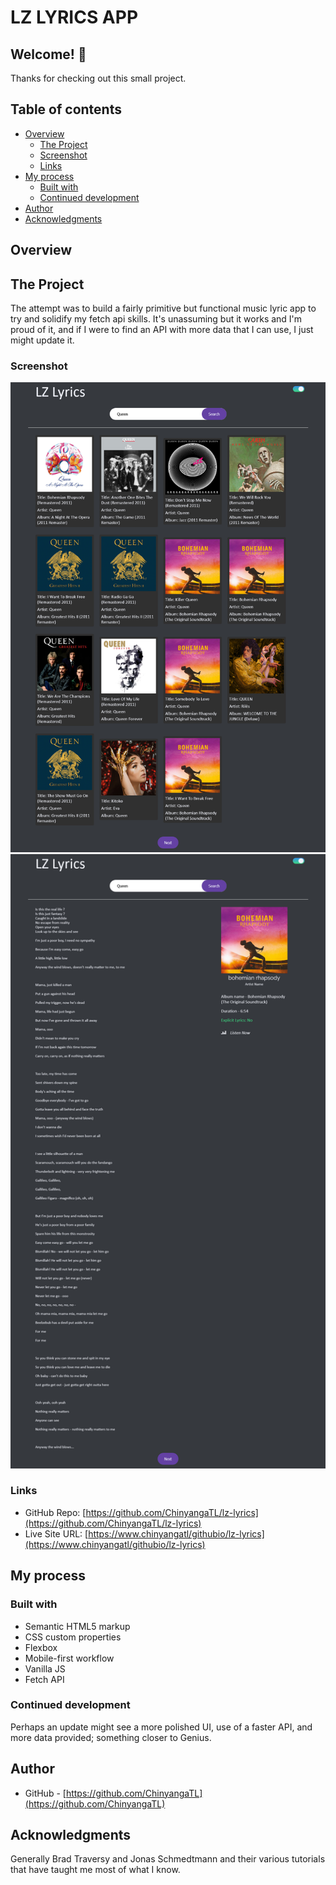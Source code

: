 # LZ LYRICS APP

## Welcome! 👋

Thanks for checking out this small project.

## Table of contents

- [Overview](#overview)
  - [The Project](#the-project)
  - [Screenshot](#screenshot)
  - [Links](#links)
- [My process](#my-process)
  - [Built with](#built-with)
  - [Continued development](#continued-development)
- [Author](#author)
- [Acknowledgments](#acknowledgments)

## Overview

## The Project

The attempt was to build a fairly primitive but functional music lyric app to try and solidify my fetch api skills. It's unassuming but it works and I'm proud of it, and if I were to find an API with more data that I can use, I just might update it.

### Screenshot

![](./screenshot.png)
![](./screenshot-lyrics.png)

### Links

- GitHub Repo: [https://github.com/ChinyangaTL/lz-lyrics](https://github.com/ChinyangaTL/lz-lyrics)
- Live Site URL: [https://www.chinyangatl/githubio/lz-lyrics](https://www.chinyangatl/githubio/lz-lyrics)

## My process

### Built with

- Semantic HTML5 markup
- CSS custom properties
- Flexbox
- Mobile-first workflow
- Vanilla JS
- Fetch API

### Continued development

Perhaps an update might see a more polished UI, use of a faster API, and more data provided; something closer to Genius.

## Author

- GitHub - [https://github.com/ChinyangaTL](https://github.com/ChinyangaTL)

## Acknowledgments

Generally Brad Traversy and Jonas Schmedtmann and their various tutorials that have taught me most of what I know.

